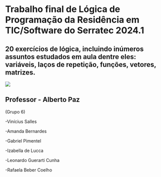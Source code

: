 # Trabalho final de Lógica de Programação da Residência em TIC/Software do Serratec 2024.1
## 20 exercícios de lógica, incluindo inúmeros assuntos estudados em aula dentre eles: variáveis, laços de repetição, funções, vetores, matrizes.
<img src="https://upload.wikimedia.org/wikipedia/commons/thumb/7/7d/Logo_Portugol.jpg/640px-Logo_Portugol.jpg">

## Professor - Alberto Paz 

(Grupo 6)

-Vinícius Salles

-Amanda Bernardes

-Gabriel Pimentel

-Izabella de Lucca

-Leonardo Guerarti Cunha

-Rafaela Beber Coelho



